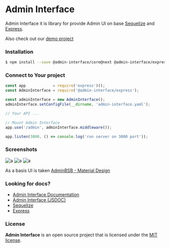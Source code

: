 # Admin Interface

Admin Interface it is library for provide Admin UI on base [Sequelize](https://www.npmjs.com/package/sequelize) and [Express](https://www.npmjs.com/package/express).

Also check out our [demo project](https://github.com/admin-interface/admin-interface/tree/master/packages/demo)

### Installation
```bash
$ npm install --save @admin-interface/core@next @admin-interface/express@next
```

### Connect to Your project
```javascript
const app            = require('express')();
const AdminInterface = require('@admin-interface/express');

const adminInterface = new AdminInterface();
adminInterface.setConfigFile(__dirname, 'admin-interface.yaml');

// Your API ...

// Mount Admin Interface
app.use('/admin', adminInterface.middleware());

app.listen(3000, () => console.log('run server on 3000 port'));
```

### Screenshots
![a](https://raw.githubusercontent.com/admin-interface/admin-interface/master/packages/front/src/images/screenshots/screenshot-1.png)
![a](https://raw.githubusercontent.com/admin-interface/admin-interface/master/packages/front/src/images/screenshots/screenshot-2.png)
![a](https://raw.githubusercontent.com/admin-interface/admin-interface/master/packages/front/src/images/screenshots/screenshot-3.png)

As a basis UI is taken [AdminBSB - Material Design](https://github.com/gurayyarar/AdminBSBMaterialDesign)

### Looking for docs?
* [Admin Interface Documentation](https://github.com/admin-interface/admin-interface/wiki)
* [Admin Interface (JSDOC)](https://admin-interface.github.io/admin-interface/)
* [Sequelize](http://docs.sequelizejs.com/)
* [Express](https://expressjs.com/en/4x/api.html)

### License
**Admin Interface** is an open source project that is licensed under the [MIT license](http://opensource.org/licenses/MIT).
